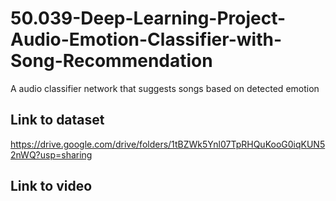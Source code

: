 # 50.039-Deep-Learning-Project-Audio-Emotion-Classifier-with-Song-Recommendation
A audio classifier network that suggests songs based on detected emotion


## Link to dataset
https://drive.google.com/drive/folders/1tBZWk5Ynl07TpRHQuKooG0iqKUN52nWQ?usp=sharing

## Link to video
